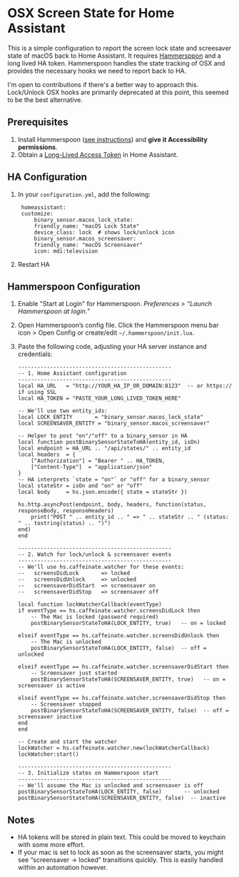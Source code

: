 
# OSX Screen State for Home Assistant
This is a simple configuration to report the screen lock state and screesaver state of macOS back to Home Assistant. It requires [Hammersppon](https://github.com/Hammerspoon/hammerspoon) and a long lived HA token. Hammerspoon handles the state tracking of OSX and provides the necessary hooks we need to report back to HA.

I'm open to contributions if there's a better way to approach this. Lock/Unlock OSX hooks are primarily deprecated at this point, this seemed to be the best alternative.

## Prerequisites

1. Install Hammerspoon ([see instructions](https://github.com/Hammerspoon/hammerspoon?tab=readme-ov-file#how-do-i-install-it)) and **give it Accessibility permissions**. 
2. Obtain a [Long-Lived Access Token](https://developers.home-assistant.io/docs/auth_api/#long-lived-access-token) in Home Assistant.


## HA Configuration
1. In your `configuration.yml`, add the following:
   
   ```
    homeassistant:
    customize:
        binary_sensor.macos_lock_state:
        friendly_name: "macOS Lock State"
        device_class: lock  # shows lock/unlock icon
        binary_sensor.macos_screensaver:
        friendly_name: "macOS Screensaver"
        icon: mdi:television
   ```
   
3. Restart HA

## Hammerspoon Configuration

1. Enable "Start at Login" for Hammerspoon. *Preferences > “Launch Hammerspoon at login."*
2. Open Hammerspoon’s config file. Click the Hammerspoon menu bar icon > Open Config or create/edit `~/.hammerspoon/init.lua`.
3. Paste the following code, adjusting your HA server instance and credentials:
   
    ```
    ------------------------------------------------
    -- 1. Home Assistant configuration
    ------------------------------------------------
    local HA_URL   = "http://YOUR_HA_IP_OR_DOMAIN:8123"  -- or https:// if using SSL
    local HA_TOKEN = "PASTE_YOUR_LONG_LIVED_TOKEN_HERE"

    -- We'll use two entity_ids:
    local LOCK_ENTITY       = "binary_sensor.macos_lock_state"
    local SCREENSAVER_ENTITY = "binary_sensor.macos_screensaver"

    -- Helper to post "on"/"off" to a binary_sensor in HA
    local function postBinarySensorStateToHA(entity_id, isOn)
    local endpoint = HA_URL .. "/api/states/" .. entity_id
    local headers  = {
        ["Authorization"] = "Bearer " .. HA_TOKEN,
        ["Content-Type"]  = "application/json"
    }
    -- HA interprets `state = "on"` or "off" for a binary_sensor
    local stateStr = isOn and "on" or "off"
    local body     = hs.json.encode({ state = stateStr })

    hs.http.asyncPost(endpoint, body, headers, function(status, responseBody, responseHeaders)
        print("POST " .. entity_id .. " => " .. stateStr .. " (status: " .. tostring(status) .. ")")
    end)
    end

    ------------------------------------------------
    -- 2. Watch for lock/unlock & screensaver events
    ------------------------------------------------
    -- We'll use hs.caffeinate.watcher for these events:
    --   screensDidLock       => locked
    --   screensDidUnlock     => unlocked
    --   screensaverDidStart  => screensaver on
    --   screensaverDidStop   => screensaver off

    local function lockWatcherCallback(eventType)
    if eventType == hs.caffeinate.watcher.screensDidLock then
        -- The Mac is locked (password required)
        postBinarySensorStateToHA(LOCK_ENTITY, true)   -- on = locked

    elseif eventType == hs.caffeinate.watcher.screensDidUnlock then
        -- The Mac is unlocked
        postBinarySensorStateToHA(LOCK_ENTITY, false)  -- off = unlocked

    elseif eventType == hs.caffeinate.watcher.screensaverDidStart then
        -- Screensaver just started
        postBinarySensorStateToHA(SCREENSAVER_ENTITY, true)   -- on = screensaver is active

    elseif eventType == hs.caffeinate.watcher.screensaverDidStop then
        -- Screensaver stopped
        postBinarySensorStateToHA(SCREENSAVER_ENTITY, false)  -- off = screensaver inactive
    end
    end

    -- Create and start the watcher
    lockWatcher = hs.caffeinate.watcher.new(lockWatcherCallback)
    lockWatcher:start()

    ------------------------------------------------
    -- 3. Initialize states on Hammerspoon start
    ------------------------------------------------
    -- We'll assume the Mac is unlocked and screensaver is off
    postBinarySensorStateToHA(LOCK_ENTITY, false)       -- unlocked
    postBinarySensorStateToHA(SCREENSAVER_ENTITY, false)  -- inactive
    ```


## Notes
- HA tokens will be stored in plain text. This could be moved to keychain with some more effort.
- If your mac is set to lock as soon as the screensaver starts, you might see “screensaver -> locked” transitions quickly. This is easily handled within an automation however.
